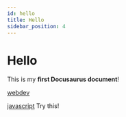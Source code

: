 ```yaml
---
id: hello
title: Hello
sidebar_position: 4
---
```

# Hello

This is my **first Docusaurus document**!

[webdev](/webdev)

[javascript](/javascript)
Try this!